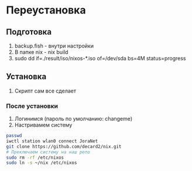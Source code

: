 # Переустановка

## Подготовка

1. backup.fish - внутри настройки
2. В папке nix - nix build
3. sudo dd if=./result/iso/nixos-\*.iso of=/dev/sda bs=4M status=progress

## Установка

1. Скрипт сам все сделает

### После установки

1. Логинимся (пароль по умолчанию: changeme)
2. Настривамем систему

```bash
passwd
iwctl station wlan0 connect JoraNet
git clone https://github.com/decard2/nix.git
# Преключаем систему на наш репо
sudo rm -rf /etc/nixos
sudo ln -s ~/nix /etc/nixos
```
